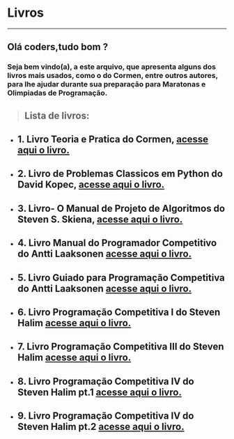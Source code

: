 # Livros
--------------------
## **Olá coders,tudo bom ?**

 ### Seja bem vindo(a), a este arquivo, que apresenta alguns dos livros mais usados, como o do Cormen, entre outros autores, para lhe ajudar durante sua preparação para Maratonas e Olimpiadas de Programação.
>## **Lista de livros**: 
- ## 1. Livro Teoria e Pratica do Cormen, [acesse aqui o livro.](https://drive.google.com/file/d/1xfpLweBTkmSqSod827c0HA3hfgJQXNBo/view?usp=sharing)

- ## 2. Livro de Problemas Classicos em Python do David Kopec, [acesse aqui o livro.](https://drive.google.com/file/d/1jDXrVgE5iSuXILGsxxDbL-REqSkVM5dR/view?usp=sharing)

- ## 3. Livro- O Manual de Projeto de Algoritmos do Steven S. Skiena, [acesse aqui o livro.](https://drive.google.com/file/d/16IqdfWQN-xmeANGPxsABryVNk7x71oH7/view?usp=sharing)

- ## 4. Livro Manual do Programador Competitivo do Antti Laaksonen [acesse aqui o livro.](https://drive.google.com/file/d/1ut319wKJRzczzfrwYo7ylihNR1dPPOFP/view?usp=sharing)

- ## 5. Livro Guiado para Programação Competitiva do Antti Laaksonen [acesse aqui o livro.](https://drive.google.com/file/d/1cjbR3QD-e3rAFlXsGlixy145nwA0Bu7S/view?usp=sharing)

- ## 6. Livro Programação Competitiva I do Steven Halim [acesse aqui o livro.](https://drive.google.com/file/d/1HnQhb4clB-2tRfW7GgAZ7vQ7gACzP646/view?usp=sharing)

- ## 7. Livro Programação Competitiva III do Steven Halim [acesse aqui o livro.](https://drive.google.com/file/d/12GrGRZaO76eqqBApbG2DGKBCLnH45LBr/view?usp=sharing)
- ## 8. Livro Programação Competitiva IV do Steven Halim pt.1 [acesse aqui o livro.](https://drive.google.com/file/d/1L0Rs7ATHBgXiLpiPk4vVUttGR_cdG5sU/view?usp=sharing)
- ## 9. Livro Programação Competitiva IV do Steven Halim pt.2 [acesse aqui o livro.](https://drive.google.com/file/d/128M1ibtVo2BvgXu8a4J24CXfj2NJz0pS/view?usp=share_link)
